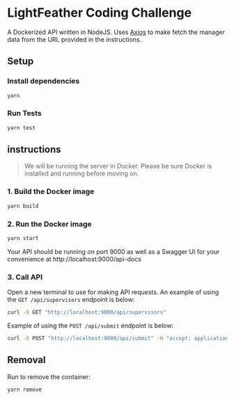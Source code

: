 # LightFeather Coding Challenge

A Dockerized API written in NodeJS. Uses [Axios](https://www.npmjs.com/package/axios) to make fetch the manager data from the URL provided in the instructions.

## Setup

### Install dependencies

```bash
yarn
```

### Run Tests

```bash
yarn test
```

## instructions

> We will be running the server in Docker. Please be sure Docker is installed and running before moving on.

### 1. Build the Docker image

```bash
yarn build
```

### 2. Run the Docker image

```bash
yarn start
```

Your API should be running on port 9000 as well as a Swagger UI for your convenience at http://localhost:9000/api-docs

### 3. Call API

Open a new terminal to use for making API requests. An example of using the `GET /api/supervisors` endpoint is below:

```bash
curl -X GET "http://localhost:9000/api/supervisors"
```

Example of using the `POST /api/submit` endpoint is below:

```bash
curl -X POST "http://localhost:9000/api/submit" -H "accept: application/json" -H "Content-Type: application/json" -d "{ \"firstName\": \"string\", \"supervisor\": \"string\", \"email\": \"string\", \"phoneNumber\": \"string\"}"
```


## Removal

Run to remove the container:

```bash
yarn remove
```